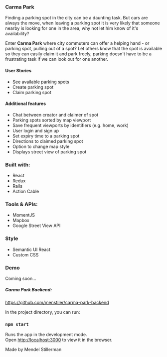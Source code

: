 ### Carma Park

Finding a parking spot in the city can be a daunting task. But cars are always the move, when leaving a parking spot it is very likely that someone nearby is looking for one in the area, why not let him know of it's availability?  

Enter **Carma Park** where city commuters can offer a helping hand - or parking spot, pulling out of a spot? Let others know that the spot is available so they can easily claim it and park freely, parking doesn't have to be a frustrating task if we can look out for one another.

#### User Stories  
- See available parking spots
- Create parking spot
- Claim parking spot


#### Additional features
- Chat between creator and claimer of spot
- Parking spots sorted by map viewport
- Save frequent viewports by identifiers (e.g. home, work)
- User login and sign up
- Set expiry time to a parking spot
- Directions to claimed parking spot
- Option to change map style
- Displays street view of parking spot

### Built with:
- React
- Redux
- Rails
- Action Cable

### Tools & APIs:
- MomentJS
- Mapbox
- Google Street View API

### Style
- Semantic UI React
- Custom CSS

### Demo
Coming soon...

##### Carma Park Backend:
https://github.com/menstiler/carma-park-backend

In the project directory, you can run:

### `npm start`

Runs the app in the development mode.<br>
Open [http://localhost:3000](http://localhost:3000) to view it in the browser.

Made by Mendel Stillerman
